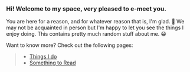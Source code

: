 ### Hi! Welcome to my space, very pleased to e-meet you. 
You are here for a reason, and for whatever reason that is, I'm glad. 🥂 We may not be acquainted in person but I'm happy to let you see the things I enjoy doing. This contains pretty much random stuff about me. 😁

Want to know more? Check out the following pages:
> * [Things I do](./pages/about.md) 
> * [Something to Read](./pages/readings.md) 

